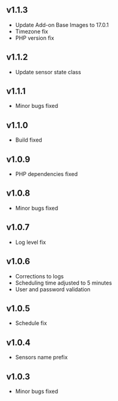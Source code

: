 ## v1.1.3

- Update Add-on Base Images to 17.0.1
- Timezone fix
- PHP version fix

## v1.1.2

- Update sensor state class

## v1.1.1

- Minor bugs fixed

## v1.1.0

- Build fixed

## v1.0.9

- PHP dependencies fixed

## v1.0.8

- Minor bugs fixed

## v1.0.7

- Log level fix

## v1.0.6

- Corrections to logs
- Scheduling time adjusted to 5 minutes
- User and password validation

## v1.0.5

- Schedule fix

## v1.0.4

- Sensors name prefix

## v1.0.3

- Minor bugs fixed
